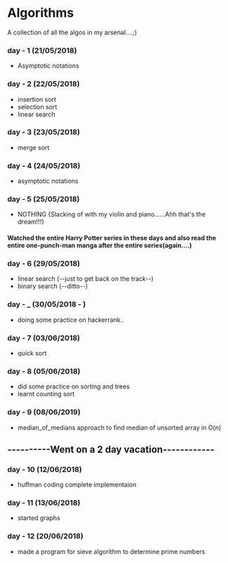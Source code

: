 # Algorithms
A collection of all the algos in my arsenal....;)

### day - 1 (21/05/2018)
* Asymptotic notations

### day - 2 (22/05/2018)
* insertion sort
* selection sort
* linear search

### day - 3 (23/05/2018)
* merge sort

### day - 4 (24/05/2018)
* asymptotic notations

### day - 5 (25/05/2018)
* NOTHING {Slacking of with my violin and piano......Ahh that's the dream!!!}

#### Watched the entire Harry Potter series in these days and also read the entire one-punch-man manga after the entire series(again....)

### day - 6 (29/05/2018)
* linear search (--just to get back on the track--)
* binary search (--ditto--)

### day - _ (30/05/2018 - )
* doing some practice on hackerrank..

### day - 7 (03/06/2018)
* quick sort

### day - 8 (05/06/2018)
* did some practice on sorting and trees
* learnt counting sort

### day - 9 (08/06/2019)
* median_of_medians approach to find median of unsorted array in O(n)

## ----------Went on a 2 day vacation------------

### day - 10 (12/06/2018)
* huffman coding complete implementaion

### day - 11 (13/06/2018)
* started graphs

### day - 12 (20/06/2018)
* made a program for sieve algorithm to determine prime numbers
